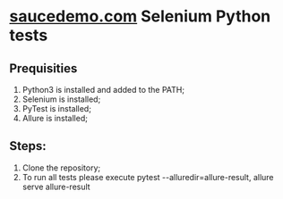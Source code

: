 # [saucedemo.com](https://www.saucedemo.com/) Selenium Python tests


## Prequisities
1. Python3 is installed and added to the PATH;
2. Selenium is installed;
3. PyTest is installed;
4. Allure is installed;

## Steps:
1. Clone the repository;
2. To run all tests please execute pytest --alluredir=allure-result, allure serve allure-result

